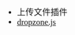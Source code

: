 <span  style="font-family: Simsun,serif; font-size: 17px; ">

- 上传文件插件
- [dropzone.js](http://wxb.github.io/dropzonejs.com.zh-CN/dropzonezh-CN/#installation)

</span>